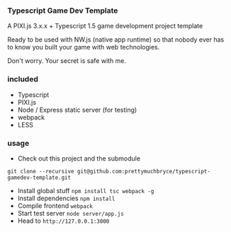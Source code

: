 ### Typescript Game Dev Template

A PIXI.js 3.x.x + Typescript 1.5 game development project template

Ready to be used with NW.js (native app runtime) so that nobody ever has to know you built your game with web technologies. 

Don't worry. Your secret is safe with me.

### included
- Typescript
- PIXI.js
- Node / Express static server (for testing)
- webpack
- LESS

### usage
* Check out this project and the submodule
```
git clone --recursive git@github.com:prettymuchbryce/typescript-gamedev-template.git
```
* Install global stuff `npm install tsc webpack -g`
* Install dependencies `npm install`
* Compile frontend `webpack`
* Start test server `node server/app.js`
* Head to `http://127.0.0.1:3000`
